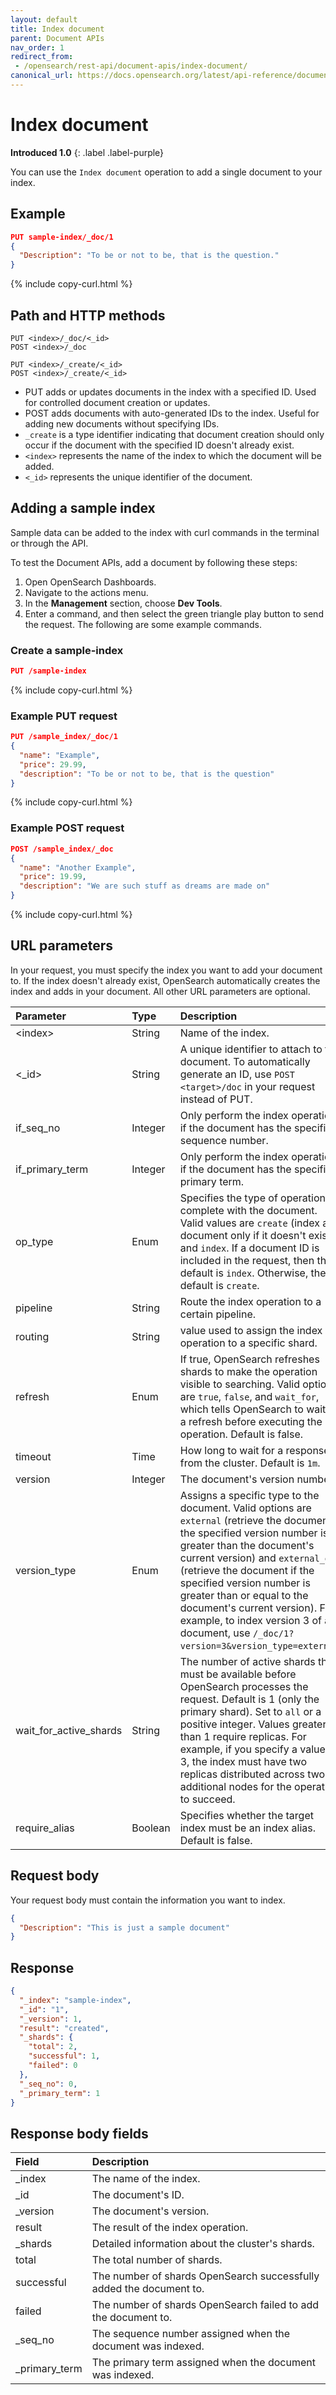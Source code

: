 ```yaml
---
layout: default
title: Index document
parent: Document APIs
nav_order: 1
redirect_from: 
 - /opensearch/rest-api/document-apis/index-document/
canonical_url: https://docs.opensearch.org/latest/api-reference/document-apis/index-document/
---
```


# Index document
**Introduced 1.0**
{: .label .label-purple}

You can use the `Index document` operation to add a single document to your index.

## Example

```json
PUT sample-index/_doc/1
{
  "Description": "To be or not to be, that is the question."
}
```
{% include copy-curl.html %}

## Path and HTTP methods

```
PUT <index>/_doc/<_id>
POST <index>/_doc

PUT <index>/_create/<_id>
POST <index>/_create/<_id>
```

- PUT adds or updates documents in the index with a specified ID. Used for controlled document creation or updates.
- POST adds documents with auto-generated IDs to the index. Useful for adding new documents without specifying IDs.
- `_create` is a type identifier indicating that document creation should only occur if the document with the specified ID doesn't already exist.
- `<index>` represents the name of the index to which the document will be added.
- `<_id>` represents the unique identifier of the document.

## Adding a sample index 

Sample data can be added to the index with curl commands in the terminal or through the API.

To test the Document APIs, add a document by following these steps:
1. Open OpenSearch Dashboards.
2. Navigate to the actions menu. 
3. In the **Management** section, choose **Dev Tools**.
4. Enter a command, and then select the green triangle play button to send the request. The following are some example commands.

### Create a sample-index
```json
PUT /sample-index
```
{% include copy-curl.html %}

### Example PUT request

```json
PUT /sample_index/_doc/1
{
  "name": "Example",
  "price": 29.99,
  "description": "To be or not to be, that is the question"
}
```
{% include copy-curl.html %}

### Example POST request

```json
POST /sample_index/_doc
{
  "name": "Another Example",
  "price": 19.99,
  "description": "We are such stuff as dreams are made on"
}

```
{% include copy-curl.html %}

## URL parameters

In your request, you must specify the index you want to add your document to. If the index doesn't already exist, OpenSearch automatically creates the index and adds in your document. All other URL parameters are optional.

Parameter | Type | Description | Required
:--- | :--- | :--- | :---
&lt;index&gt; | String | Name of the index. | Yes
&lt;_id&gt; | String | A unique identifier to attach to the document. To automatically generate an ID, use `POST <target>/doc` in your request instead of PUT. | No
if_seq_no | Integer | Only perform the index operation if the document has the specified sequence number. | No
if_primary_term | Integer | Only perform the index operation if the document has the specified primary term.| No
op_type | Enum | Specifies the type of operation to complete with the document. Valid values are `create` (index a document only if it doesn't exist) and `index`. If a document ID is included in the request, then the default is `index`. Otherwise, the default is `create`. | No
pipeline | String | Route the index operation to a certain pipeline. | No
routing | String | value used to assign the index operation to a specific shard. | No
refresh | Enum | If true, OpenSearch refreshes shards to make the operation visible to searching. Valid options are `true`, `false`, and `wait_for`, which tells OpenSearch to wait for a refresh before executing the operation. Default is false. | No
timeout | Time | How long to wait for a response from the cluster. Default is `1m`. | No
version | Integer | The document's version number. | No
version_type | Enum | Assigns a specific type to the document. Valid options are `external` (retrieve the document if the specified version number is greater than the document's current version) and `external_gte` (retrieve the document if the specified version number is greater than or equal to the document's current version). For example, to index version 3 of a document, use `/_doc/1?version=3&version_type=external`. | No
wait_for_active_shards | String | The number of active shards that must be available before OpenSearch processes the request. Default is 1 (only the primary shard). Set to `all` or a positive integer. Values greater than 1 require replicas. For example, if you specify a value of 3, the index must have two replicas distributed across two additional nodes for the operation to succeed. | No
require_alias | Boolean | Specifies whether the target index must be an index alias. Default is false. | No

## Request body

Your request body must contain the information you want to index.

```json
{
  "Description": "This is just a sample document"
}
```

## Response
```json
{
  "_index": "sample-index",
  "_id": "1",
  "_version": 1,
  "result": "created",
  "_shards": {
    "total": 2,
    "successful": 1,
    "failed": 0
  },
  "_seq_no": 0,
  "_primary_term": 1
}
```

## Response body fields

Field | Description
:--- | :---
_index | The name of the index.
_id | The document's ID.
_version | The document's version.
result | The result of the index operation.
_shards | Detailed information about the cluster's shards.
total | The total number of shards.
successful | The number of shards OpenSearch successfully added the document to.
failed | The number of shards OpenSearch failed to add the document to.
_seq_no | The sequence number assigned when the document was indexed.
_primary_term | The primary term assigned when the document was indexed.
